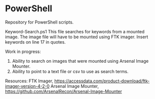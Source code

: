 # PowerShell

Repository for PowerShell scripts.

Keyword-Search.ps1
This file searches for keywords from a mounted image. The image file will have to be mounted using FTK imager. Insert keywords on line 17 in quotes.

Work in progress:
1. Ability to search on images that were mounted using Arsenal Image Mounter.
2. Ability to point to a text file or csv to use as search terms.

Resources: 
FTK Imager, https://accessdata.com/product-download/ftk-imager-version-4-2-0
Arsenal Image Mounter, https://github.com/ArsenalRecon/Arsenal-Image-Mounter
